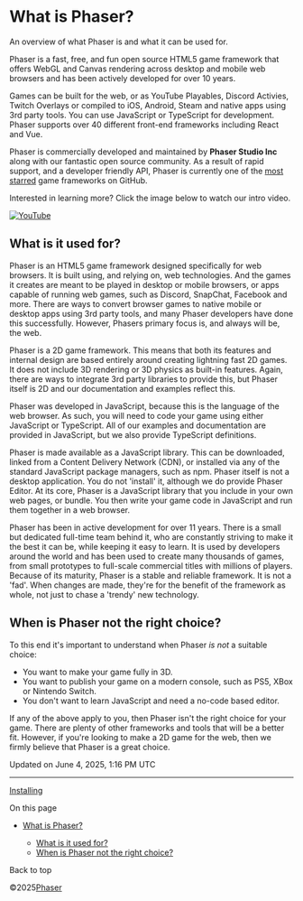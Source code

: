 # What is Phaser?

An overview of what Phaser is and what it can be used for.

Phaser is a fast, free, and fun open source HTML5 game framework that offers WebGL and Canvas rendering across desktop and mobile web browsers and has been actively developed for over 10 years.

Games can be built for the web, or as YouTube Playables, Discord Activies, Twitch Overlays or compiled to iOS, Android, Steam and native apps using 3rd party tools. You can use JavaScript or TypeScript for development. Phaser supports over 40 different front-end frameworks including React and Vue.

Phaser is commercially developed and maintained by **Phaser Studio Inc** along with our fantastic open source community. As a result of rapid support, and a developer friendly API, Phaser is currently one of the [most starred](https://github.com/collections/javascript-game-engines) game frameworks on GitHub.

Interested in learning more? Click the image below to watch our intro video.

[![YouTube](http://i.ytimg.com/vi/jHTRu4iNTcA/maxresdefault.jpg)](https://www.youtube.com/watch?v=jHTRu4iNTcA)

## What is it used for?

Phaser is an HTML5 game framework designed specifically for web browsers. It is built using, and relying on, web technologies. And the games it creates are meant to be played in desktop or mobile browsers, or apps capable of running web games, such as Discord, SnapChat, Facebook and more. There are ways to convert browser games to native mobile or desktop apps using 3rd party tools, and many Phaser developers have done this successfully. However, Phasers primary focus is, and always will be, the web.

Phaser is a 2D game framework. This means that both its features and internal design are based entirely around creating lightning fast 2D games. It does not include 3D rendering or 3D physics as built-in features. Again, there are ways to integrate 3rd party libraries to provide this, but Phaser itself is 2D and our documentation and examples reflect this.

Phaser was developed in JavaScript, because this is the language of the web browser. As such, you will need to code your game using either JavaScript or TypeScript. All of our examples and documentation are provided in JavaScript, but we also provide TypeScript definitions.

Phaser is made available as a JavaScript library. This can be downloaded, linked from a Content Delivery Network (CDN), or installed via any of the standard JavaScript package managers, such as npm. Phaser itself is not a desktop application. You do not 'install' it, although we do provide Phaser Editor. At its core, Phaser is a JavaScript library that you include in your own web pages, or bundle. You then write your game code in JavaScript and run them together in a web browser.

Phaser has been in active development for over 11 years. There is a small but dedicated full-time team behind it, who are constantly striving to make it the best it can be, while keeping it easy to learn. It is used by developers around the world and has been used to create many thousands of games, from small prototypes to full-scale commercial titles with millions of players. Because of its maturity, Phaser is a stable and reliable framework. It is not a 'fad'. When changes are made, they're for the benefit of the framework as whole, not just to chase a 'trendy' new technology.

## When is Phaser not the right choice?

To this end it's important to understand when Phaser *is not* a suitable choice:

* You want to make your game fully in 3D.
* You want to publish your game on a modern console, such as PS5, XBox or Nintendo Switch.
* You don't want to learn JavaScript and need a no-code based editor.

If any of the above apply to you, then Phaser isn't the right choice for your game. There are plenty of other frameworks and tools that will be a better fit. However, if you're looking to make a 2D game for the web, then we firmly believe that Phaser is a great choice.

Updated on June 4, 2025, 1:16 PM UTC

---

[Installing](getting-started/installation.md)

On this page

* [What is Phaser?](#what-is-phaser)

  + [What is it used for?](#what-is-it-used-for)
  + [When is Phaser not the right choice?](#when-is-phaser-not-the-right-choice)

Back to top

©2025[Phaser](../index.md)